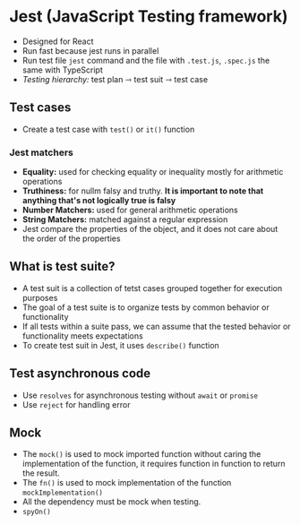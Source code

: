 # Jest (JavaScript Testing framework)
- Designed for React
- Run fast because jest runs in parallel 
- Run test file `jest` command and the file with `.test.js`, `.spec.js` the same with TypeScript
- *Testing hierarchy:* test plan ⇾ test suit ⇾ test case
## Test cases
- Create a test case with `test()` or `it()` function
### Jest matchers
- **Equality:** used for checking equality or inequality mostly for arithmetic operations
- **Truthiness:** for nullm falsy and truthy. **It is important to note that anything that's not logically true is falsy**
- **Number Matchers:** used for general arithmetic operations
- **String Matchers:** matched against a regular expression
- Jest compare the properties of the object, and it does not care about the order of the properties
## What is test suite?
- A test suit is a collection of tetst cases grouped together for execution purposes
- The goal of a test suite is to organize tests by common behavior or functionality
- If all tests within a suite pass, we can assume that the tested behavior or functionality meets expectations
- To create test suit in Jest, it uses `describe()` function
## Test asynchronous code 
- Use `resolves` for asynchronous testing without `await` or `promise`
- Use `reject` for handling error
## Mock
- The `mock()` is used to mock imported function without caring the implementation of the function, it requires function in function to return the result.
- The `fn()` is used to mock implementation of the function `mockImplementation()`
- All the dependency must be mock when testing.
- `spyOn()` 